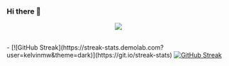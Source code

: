 ### Hi there 👋
<p align="center"><a href="https://github.com/anuraghazra/github-readme-stats">
  <img align="center" src="https://github-readme-stats.vercel.app/api?username=KelvinMW&show_icons=true&theme=tokyonight" />
</a></p>
<br/>
-  [![GitHub Streak](https://streak-stats.demolab.com?user=kelvinmw&theme=dark)](https://git.io/streak-stats)
<a href="https://git.io/streak-stats"><img src="https://streak-stats.demolab.com?user=kelvinmw&theme=dark" alt="GitHub Streak" /></a>
<!--
**KelvinMW/kelvinmw** is a ✨ _special_ ✨ repository because its `README.md` (this file) appears on your GitHub profile.

Here are some ideas to get you started:

- 🔭 I’m currently working on ...
- 🌱 I’m currently learning ...
- 👯 I’m looking to collaborate on ...
- 🤔 I’m looking for help with ...
- 💬 Ask me about ...
- 📫 How to reach me: ...
- 😄 Pronouns: ...
- ⚡ Fun fact: ...
-->
<p align="center"><a href="https://wakatime.com/@kelvinmw">
  <img align="center" width="400" height="300" src="https://wakatime.com/share/@KelvinMW/4c17a227-eb23-48c5-a2f1-492e5538842c.svg" />
</a>
<a href="https://wakatime.com/@kelvinmw">
  <img align="center" width="400" height="300" src="https://wakatime.com/share/@KelvinMW/57160975-2111-472e-bc92-f390b42053b3.svg" />
</a></p>

<p align="center"><a href="https://wakatime.com/@kelvinmw">
  <img align="center" width="400" height="300" src="https://wakatime.com/share/@KelvinMW/b7d6c245-11dd-4802-a2dd-8ff0fd915324.svg" />
</a>
<a href="https://wakatime.com/@kelvinmw">
  <img align="center" width="400" height="300" src="https://wakatime.com/share/@KelvinMW/29475f0b-8d50-47b4-aaf5-f96bdcab9d0d.svg" />
</a></p>

### 👷 Check out what I'm currently working on

- [KelvinMW/nixos-titus](https://github.com/KelvinMW/nixos-titus) - Titus&#39;s personal NIX OS Configuration
- [KelvinMW/neovim](https://github.com/KelvinMW/neovim) - My Neovim configuration
- [KelvinMW/winutil](https://github.com/KelvinMW/winutil) - Chris Titus Tech&#39;s Windows Utility - Install Programs, Tweaks, Fixes, and Updates
- [KelvinMW/powershell-profile](https://github.com/KelvinMW/powershell-profile) - Pretty PowerShell that looks good and functions almost as good as Linux terminal 
- [KelvinMW/mybash](https://github.com/KelvinMW/mybash) - My Bash profile - Highly customized Starship Theme - Just imagine Powerlevel10k and Nord Theme had a baby.
### 🌱 My latest projects

- [KelvinMW/XIVLauncher-Config](https://github.com/KelvinMW/XIVLauncher-Config) - My Personal config for FFXIV
- [KelvinMW/nord-background](https://github.com/KelvinMW/nord-background) - Collection of Nord Backgrounds
- [KelvinMW/Windower](https://github.com/KelvinMW/Windower) - FFXI Configs
- [KelvinMW/powershell-scripts](https://github.com/KelvinMW/powershell-scripts) - A collection of powershell scripts
- [KelvinMW/nixos-titus](https://github.com/KelvinMW/nixos-titus) - Titus&#39;s personal NIX OS Configuration
### 🔨 My recent Pull Requests

- [Fix oscdimg link](https://github.com/KelvinMW/winutil/pull/1295) on [KelvinMW/winutil](https://github.com/KelvinMW/winutil)
- [Test 2023 12 19](https://github.com/KelvinMW/winutil/pull/1294) on [KelvinMW/winutil](https://github.com/KelvinMW/winutil)
- [Test 2023 11 15](https://github.com/KelvinMW/winutil/pull/1209) on [KelvinMW/winutil](https://github.com/KelvinMW/winutil)
- [Test 2023 10 24](https://github.com/KelvinMW/winutil/pull/1176) on [KelvinMW/winutil](https://github.com/KelvinMW/winutil)
- [took a pr on main and pulling it to test](https://github.com/KelvinMW/winutil/pull/1175) on [KelvinMW/winutil](https://github.com/KelvinMW/winutil)
### ⭐ Recent Stars

- [gijsdev/ublock-hide-yt-shorts](https://github.com/gijsdev/ublock-hide-yt-shorts) - uBlock Origin filter list to hide YouTube Shorts
- [maharmstone/btrfs](https://github.com/maharmstone/btrfs) - WinBtrfs - an open-source btrfs driver for Windows
- [FluffyMaguro/AoE4_Overlay](https://github.com/FluffyMaguro/AoE4_Overlay) - 
- [aoe4world/overlay](https://github.com/aoe4world/overlay) - Display stats, win-rates and most played civs of you and your opponent as a stream overlay.
- [danielgatis/rembg](https://github.com/danielgatis/rembg) - Rembg is a tool to remove images background
### 📰 Recent Blog Posts

- [My New Editor](https://kelvinmaina.com/my-new-editor/)
- [Installing Arch in 2 Minutes](https://kelvinmaina.com/installing-arch-in-2-minutes/)
- [Creating a Secure System](https://kelvinmaina.com/creating-a-secure-system/)
- [Github Mistakes and What I Wish I Knew Sooner](https://kelvinmaina.com/do-not-make-these-github-mistakes/)
- [Saving a Business Thousands a Year in Telecom](https://kelvinmaina.com/saving-a-business-5000-a-year-in-telecom/)
### 📫 How to reach me:
  - Youtube   : <https://youtube.com/c/KelvinMW>
  - Twitch    : <https://twitch.tv/KelvinMW>
  - Twitter   : <https://twitter.com/KelvinMW>
  - Website   : <https://kelvinmaina.com>
  - Web Store : <https://cttstore.com>
